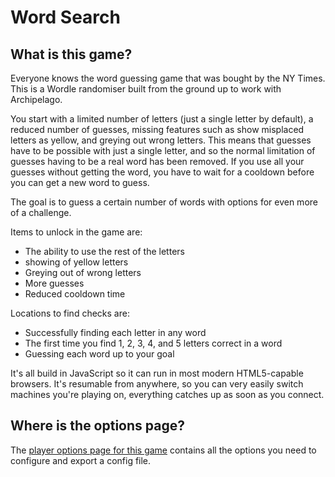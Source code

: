 # Word Search

## What is this game?

Everyone knows the word guessing game that was bought by the NY Times.
This is a Wordle randomiser built from the ground up to work with Archipelago.

You start with a limited number of letters (just a single letter by default), a reduced number of guesses, missing features such as show misplaced letters as yellow, and greying out wrong letters.
This means that guesses have to be possible with just a single letter, and so the normal limitation of guesses having to be a real word has been removed.
If you use all your guesses without getting the word, you have to wait for a cooldown before you can get a new word to guess.

The goal is to guess a certain number of words with options for even more of a challenge.

Items to unlock in the game are:
- The ability to use the rest of the letters
- showing of yellow letters
- Greying out of wrong letters
- More guesses
- Reduced cooldown time

Locations to find checks are:
- Successfully finding each letter in any word
- The first time you find 1, 2, 3, 4, and 5 letters correct in a word
- Guessing each word up to your goal

It's all build in JavaScript so it can run in most modern HTML5-capable browsers.
It's resumable from anywhere, so you can very easily switch machines you're playing on, everything catches up as soon as you connect.

## Where is the options page?

The [player options page for this game](../player-options) contains all the options you need to configure
and export a config file.
